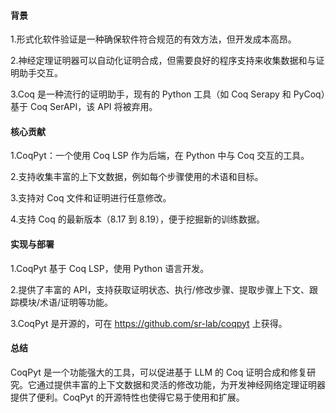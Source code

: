 #### 背景
1.形式化软件验证是一种确保软件符合规范的有效方法，但开发成本高昂。

2.神经定理证明器可以自动化证明合成，但需要良好的程序支持来收集数据和与证明助手交互。

3.Coq 是一种流行的证明助手，现有的 Python 工具（如 Coq Serapy 和 PyCoq）基于 Coq SerAPI，该 API 将被弃用。
#### 核心贡献
1.CoqPyt：一个使用 Coq LSP 作为后端，在 Python 中与 Coq 交互的工具。

2.支持收集丰富的上下文数据，例如每个步骤使用的术语和目标。

3.支持对 Coq 文件和证明进行任意修改。

4.支持 Coq 的最新版本（8.17 到 8.19），便于挖掘新的训练数据。

#### 实现与部署
1.CoqPyt 基于 Coq LSP，使用 Python 语言开发。

2.提供了丰富的 API，支持获取证明状态、执行/修改步骤、提取步骤上下文、跟踪模块/术语/证明等功能。

3.CoqPyt 是开源的，可在 https://github.com/sr-lab/coqpyt 上获得。


#### 总结
CoqPyt 是一个功能强大的工具，可以促进基于 LLM 的 Coq 证明合成和修复研究。它通过提供丰富的上下文数据和灵活的修改功能，为开发神经网络定理证明器提供了便利。CoqPyt 的开源特性也使得它易于使用和扩展。